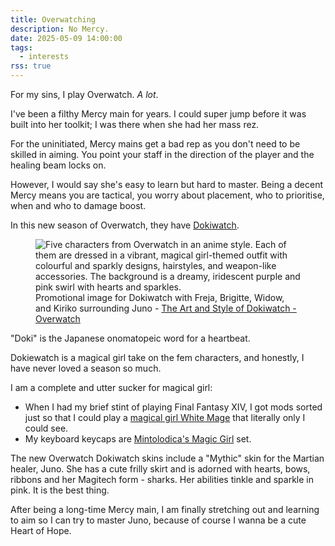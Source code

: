 ```yaml
---
title: Overwatching
description: No Mercy.
date: 2025-05-09 14:00:00
tags:
  - interests
rss: true
---
```


For my sins, I play Overwatch. <em>A lot</em>.

I've been a filthy Mercy main for years. I could super jump before it was built into her toolkit; I was there when she had her mass rez.

For the uninitiated, Mercy mains get a bad rep as you don't need to be skilled in aiming. You point your staff in the direction of the player and the healing beam locks on.

However, I would say she's easy to learn but hard to master. Being a decent Mercy means you are tactical, you worry about placement, who to prioritise, when and who to damage boost.

In this new season of Overwatch, they have [Dokiwatch](https://overwatch.blizzard.com/en-us/news/24198671/the-art-and-style-of-dokiwatch/).

<figure class="card mb-1">
    <img src="/images/blog/2025/may/dokiwatch.webp" alt="Five characters from Overwatch in an anime style. Each of them are dressed in a vibrant, magical girl-themed outfit with  colourful and sparkly designs, hairstyles, and weapon-like accessories. The background is a dreamy, iridescent purple and pink swirl with hearts and sparkles.">
  <figcaption class="card__content">
   Promotional image for Dokiwatch with Freja, Brigitte, Widow, and Kiriko surrounding Juno - <a href="https://overwatch.blizzard.com/en-us/news/24198671/the-art-and-style-of-dokiwatch/">The Art and Style of Dokiwatch - Overwatch</a>
  </figcaption>
</figure>

"Doki" is the Japanese onomatopeic word for a heartbeat.

Dokiewatch is a magical girl take on the fem characters, and honestly, I have never loved a season so much.

I am a complete and utter sucker for magical girl:
- When I had my brief stint of playing Final Fantasy XIV, I got mods sorted just so that I could play a [magical girl White Mage](https://www.youtube.com/watch?v=zmjw-4ZCPd4) that literally only I could see.
- My keyboard keycaps are [Mintolodica's Magic Girl](https://mintlodica.com/products/dsa-magic-girl-keycaps) set.

The new Overwatch Dokiwatch skins include a "Mythic" skin for the Martian healer, Juno. She has a cute frilly skirt and is adorned with hearts, bows, ribbons and her Magitech form - sharks. Her abilities tinkle and sparkle in pink. It is the best thing.

After being a long-time Mercy main, I am finally stretching out and learning to aim so I can try to master Juno, because of course I wanna be a cute Heart of Hope.